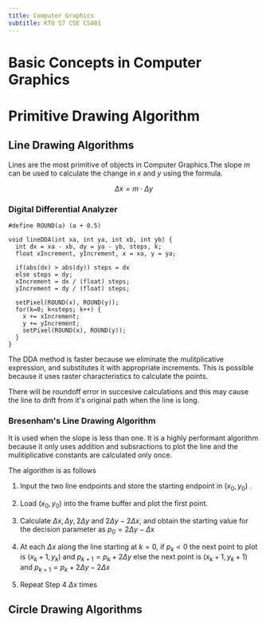 ```yaml
---
title: Computer Graphics
subtitle: KTU S7 CSE CS401
---
```


# Basic Concepts in Computer Graphics



# Primitive Drawing Algorithm
## Line Drawing Algorithms
Lines are the most primitive of objects in Computer Graphics.The slope $m$ can be used to calculate the change in $x$ and $y$ using the formula.

$$
\Delta x = m \cdot \Delta y
$$

### Digital Differential Analyzer

```
#define ROUND(a) (a + 0.5)

void lineDDA(int xa, int ya, int xb, int yb) {
  int dx = xa - xb, dy = ya - yb, steps, k;
  float xIncrement, yIncrement, x = xa, y = ya;
  
  if(abs(dx) > abs(dy)) steps = dx 
  else steps = dy;
  xIncrement = dx / (float) steps;
  yIncrement = dy / (float) steps;
  
  setPixel(ROUND(x), ROUND(y));
  for(k=0; k<steps; k++) {
    x += xIncrement;
    y += yIncrement;
    setPixel(ROUND(x), ROUND(y));
  }
}
```

The DDA method is faster because we eliminate the mulitplicative expression, and substitutes it with appropriate increments. This is possible because it uses raster characteristics to calculate the points. 

There will be roundoff error in succesive calculations and this may cause the line to drift from it's original path when the line is long.

### Bresenham's Line Drawing Algorithm
It is used when the slope is less than one. It is a highly performant algorithm because it only uses addition and subsractions to plot the line and the mulitiplicative constants are calculated only once.

The algorithm is as follows

1. Input the two line endpoints and store the starting endpoint in $(x_0, y_0)$ .

2. Load $(x_0, y_0)$ into the frame buffer and plot the first point.
3. Calculate $\Delta x, \Delta y, 2\Delta y$ and $2\Delta y - 2\Delta x$, and obtain the starting value for the decision parameter as $p_0 = 2\Delta y - \Delta x$
4. At each $\Delta x$ along the line starting at $k=0$, if $p_k < 0$ the next point to plot is $(x_k+1, y_k)$ and $p_{k+1} = p_k + 2\Delta y$ else the next point is $(x_k+1, y_k+1)$ and $p_{k+1}=p_k + 2\Delta y - 2\Delta x$
5. Repeat Step 4 $\Delta x$ times


## Circle Drawing Algorithms
